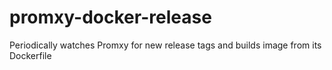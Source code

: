 # promxy-docker-release
Periodically watches Promxy for new release tags and builds image from its Dockerfile
